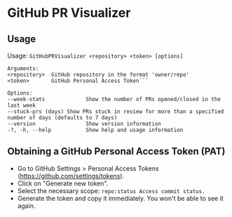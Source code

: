 ﻿# GitHub PR Visualizer

## Usage

Usage: `GitHubPRVisualizer <repository> <token> [options]`
 
```
Arguments:
<repository>  GitHub repository in the format 'owner/repo'  
<token>       GitHub Personal Access Token```

Options:
--week-stats             Show the number of PRs opened/closed in the last week
--stuck-prs (days) Show PRs stuck in review for more than a specified number of days (defaults to 7 days)
--version                Show version information
-?, -h, --help           Show help and usage information
```

## Obtaining a GitHub Personal Access Token (PAT)

- Go to GitHub Settings > Personal Access Tokens (https://github.com/settings/tokens).
- Click on "Generate new token".
- Select the necessary scope: `repo:status Access commit status.`
- Generate the token and copy it immediately. You won't be able to see it again.